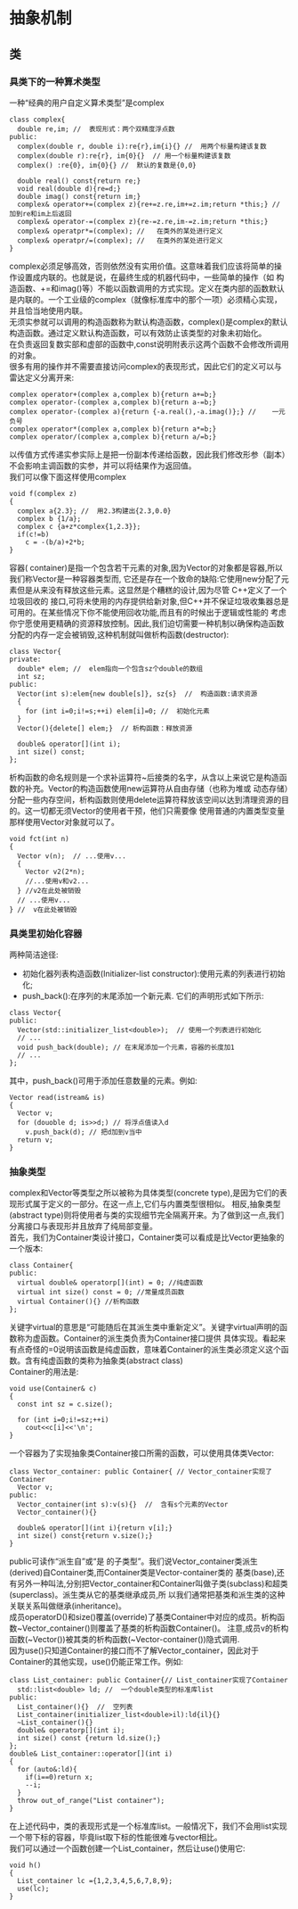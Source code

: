 # 抽象机制
## 类
### 具类下的一种算术类型
一种“经典的用户自定义算术类型”是complex
```
class complex{
  double re,im; //  表现形式：两个双精度浮点数
public:
  complex(double r, double i):re{r},im{i}{} //  用两个标量构建该复数
  complex(double r):re{r}, im{0}{}  // 用一个标量构建该复数
  complex() :re{0}, im{0}{} //  默认的复数是{0,0}
  
  double real() const{return re;}
  void real(double d){re=d;}
  double imag() const{return im;}
  complex& operator+=(complex z){re+=z.re,im+=z.im;return *this;} //  加到re和im上后返回
  complex& operator-=(complex z){re-=z.re,im-=z.im;return *this;}
  complex& operatpr*=(complex); //   在类外的某处进行定义
  complex& operatpr/=(complex); //   在类外的某处进行定义
}
```
complex必须足够高效，否则依然没有实用价值。这意味着我们应该将简单的操作设置成内联的。也就是说，在最终生成的机器代码中，一些简单的操作（如
构造函数、+=和imag()等）不能以函数调用的方式实现。定义在类内部的函数默认是内联的。一个工业级的complex（就像标准库中的那个一项）必须精心实现，
并且恰当地使用内联。  
无须实参就可以调用的构造函数称为默认构造函数，complex()是complex的默认构造函数。通过定义默认构造函数，可以有效防止该类型的对象未初始化。  
在负责返回复数实部和虚部的函数中,const说明附表示这两个函数不会修改所调用的对象。  
很多有用的操作并不需要直接访问complex的表现形式，因此它们的定义可以与雷达定义分离开来:  
```
complex operator+(complex a,complex b){return a+=b;}
complex operator-(complex a,complex b){return a-=b;}
complex operator-(complex a){return {-a.real(),-a.imag()};} //    一元负号
complex operator*(complex a,complex b){return a*=b;}
complex operator/(complex a,complex b){return a/=b;}
```

以传值方式传递实参实际上是把一份副本传递给函数，因此我们修改形参（副本）不会影响主调函数的实参，并可以将结果作为返回值。  
我们可以像下面这样使用complex
```
void f(complex z)
{
  complex a{2.3}; //  用2.3构建出{2.3,0.0}
  complex b {1/a};
  complex c {a+z*complex{1,2.3}};
  if(c!=b)
    c = -(b/a)+2*b;
}
```
容器( container)是指一个包含若干元素的对象,因为Vector的对象都是容器,所以我们称Vector是一种容器类型而,
它还是存在一个致命的缺陷:它使用new分配了元素但是从来没有释放这些元素。这显然是个糟糕的设计,因为尽管 C++定义了一个垃圾回收的
接口,可将未使用的内存提供给新对象,但C++并不保证垃圾收集器总是可用的。在某些情况下你不能使用回收功能,而且有的时候出于逻辑或性能的
考虑你宁愿使用更精确的资源释放控制。因此,我们迫切需要一种机制以确保构造函数分配的内存一定会被销毁,这种机制就叫做析构函数(destructor):  
```
class Vector{
private:
  double* elem; //  elem指向一个包含sz个double的数组
  int sz;
public:
  Vector(int s):elem{new double[s]}, sz{s}  //  构造函数:请求资源
  {
    for (int i=0;i!=s;++i) elem[i]=0; //  初始化元素
  }
  Vector(){delete[] elem;}  // 析构函数：释放资源
  
  double& operator[](int i);
  int size() const;
};
```

析构函数的命名规则是一个求补运算符~后接类的名字，从含以上来说它是构造函数的补充。Vector的构造函数使用new运算符从自由存储（也称为堆或
动态存储）分配一些内存空间，析构函数则使用delete运算符释放该空间以达到清理资源的目的。这一切都无须Vector的使用者干预，他们只需要像
使用普通的内置类型变量那样使用Vector对象就可以了。  
```
void fct(int n)
{
  Vector v(n);  // ...使用v...
  {
    Vector v2(2*n);
    //...使用v和v2...
  } //v2在此处被销毁
  // ...使用v...
} //  v在此处被销毁
```
### 具类里初始化容器
两种简洁途径:  
* 初始化器列表构造函数(Initializer-list constructor):使用元素的列表进行初始化;
* push_back():在序列的末尾添加一个新元素.
它们的声明形式如下所示:  
```
class Vector{
public:
  Vector(std::initializer_list<double>);  // 使用一个列表进行初始化
  // ...
  void push_back(double); // 在末尾添加一个元素，容器的长度加1
  // ...
};
```
其中，push_back()可用于添加任意数量的元素。例如:
```
Vector read(istream& is)
{
  Vector v;
  for (douoble d; is>>d;) // 将浮点值读入d
    v.push_back(d); // 把d加到v当中
  return v;
}
```
### 抽象类型
complex和Vector等类型之所以被称为具体类型(concrete type),是因为它们的表现形式属于定义的一部分。在这一点上,它们与内置类型很相似。
相反,抽象类型(abstract type)则将使用者与类的实现细节完全隔离开来。为了做到这一点,我们分离接口与表现形并且放弃了纯局部变量。  
首先，我们为Container类设计接口，Container类可以看成是比Vector更抽象的一个版本:
```
class Container{
public:
  virtual double& operatorp[](int) = 0; //纯虚函数
  virtual int size() const = 0; //常量成员函数
  virtual Container(){} //析构函数
};
```

关键字virtual的意思是“可能随后在其派生类中重新定义”。关键字virtual声明的函数称为虚函数。Container的派生类负责为Container接口提供
具体实现。看起来有点奇怪的=0说明该函数是纯虚函数，意味着Container的派生类必须定义这个函数。含有纯虚函数的类称为抽象类(abstract class)  
Container的用法是:  
```
void use(Container& c)
{
  const int sz = c.size();
  
  for (int i=0;i!=sz;++i)
    cout<<c[i]<<'\n';
}
```

一个容器为了实现抽象类Container接口所需的函数，可以使用具体类Vector:
```
class Vector_container: public Container{ // Vector_container实现了Container
  Vector v;
public:
  Vector_container(int s):v(s){}  //  含有s个元素的Vector
  Vector_container(){}
  
  double& operator[](int i){return v[i];}
  int size() const{return v.size();}
}
```
public可读作“派生自”或“是 的子类型”。我们说Vector_container类派生(derived)自Container类,而Container类是Vector-container类的
基类(base),还有另外一种叫法,分别把Vector_container和Container叫做子类(subclass)和超类(superclass)。派生类从它的基类继承成员,所
以我们通常把基类和派生类的这种关联关系叫做继承(inheritance)。  
成员operatorD()和size()覆盖(override)了基类Container中对应的成员。析构函数~Vector_container()则覆盖了基类的析构函数Container()。
注意,成员v的析构函数(~Vector())被其类的析构函数(~Vector-container())隐式调用.  
因为use()只知道Container的接口而不了解Vector_container，因此对于Container的其他实现，use()仍能正常工作。例如:
```
class List_container: public Container{// List_container实现了Container
  std::list<double> ld; //  一个double类型的标准库list
public:
  List_container(){}  //  空列表
  List_container(initializer_list<double>il):ld{il}{}
  ~List_container(){}
  double& operatorp[](int i);
  int size() const {return ld.size();}
};
double& List_container::operator[](int i)
{
  for (auto&:ld){
    if(i==0)return x;
    --i;
  }
  throw out_of_range("List container");
}
```

在上述代码中，类的表现形式是一个标准库list<double>。一般情况下，我们不会用list实现一个带下标的容器，毕竟list取下标的性能很难与vector相比。  
我们可以通过一个函数创建一个List_container，然后让use()使用它:  
```
void h()
{
  List_container lc ={1,2,3,4,5,6,7,8,9};
  use(lc);
}
```
  
